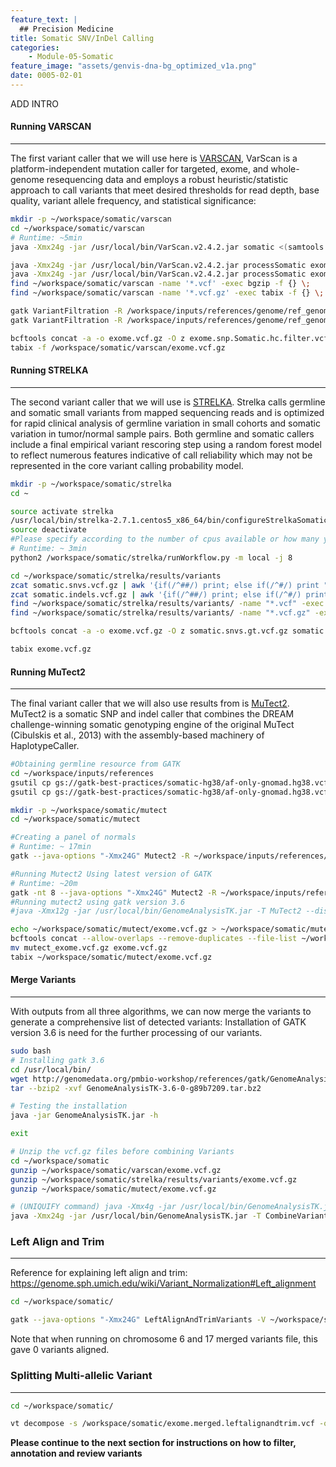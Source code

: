 ```yaml
---
feature_text: |
  ## Precision Medicine
title: Somatic SNV/InDel Calling
categories:
    - Module-05-Somatic
feature_image: "assets/genvis-dna-bg_optimized_v1a.png"
date: 0005-02-01
---
```


ADD INTRO

#### Running VARSCAN
__________________________  

The first variant caller that we will use here is [VARSCAN](http://varscan.sourceforge.net/), VarScan is a platform-independent mutation caller for targeted, exome, and whole-genome resequencing data and employs a robust heuristic/statistic approach to call variants that meet desired thresholds for read depth, base quality, variant allele frequency, and statistical significance:
```bash
mkdir -p ~/workspace/somatic/varscan
cd ~/workspace/somatic/varscan
# Runtime: ~5min
java -Xmx24g -jar /usr/local/bin/VarScan.v2.4.2.jar somatic <(samtools mpileup -l /workspace/inputs/references/exome/exome_regions.bed --no-BAQ -f /workspace/inputs/references/genome/ref_genome.fa /workspace/align/Exome_Norm_sorted_mrkdup_bqsr.bam /workspace/align/Exome_Tumor_sorted_mrkdup_bqsr.bam) /workspace/somatic/varscan/exome --mpileup 1 --output-vcf

java -Xmx24g -jar /usr/local/bin/VarScan.v2.4.2.jar processSomatic exome.snp.vcf exome.snp
java -Xmx24g -jar /usr/local/bin/VarScan.v2.4.2.jar processSomatic exome.indel.vcf exome.indel
find ~/workspace/somatic/varscan -name '*.vcf' -exec bgzip -f {} \;
find ~/workspace/somatic/varscan -name '*.vcf.gz' -exec tabix -f {} \;

gatk VariantFiltration -R /workspace/inputs/references/genome/ref_genome.fa -V exome.snp.Somatic.vcf.gz --mask exome.snp.Somatic.hc.vcf.gz --mask-name "processSomatic" --filter-not-in-mask -O exome.snp.Somatic.hc.filter.vcf.gz
gatk VariantFiltration -R /workspace/inputs/references/genome/ref_genome.fa -V exome.indel.Somatic.vcf.gz --mask exome.indel.Somatic.hc.vcf.gz --mask-name "processSomatic" --filter-not-in-mask -O exome.indel.Somatic.hc.filter.vcf.gz

bcftools concat -a -o exome.vcf.gz -O z exome.snp.Somatic.hc.filter.vcf.gz exome.indel.Somatic.hc.filter.vcf.gz
tabix -f /workspace/somatic/varscan/exome.vcf.gz
```

#### **Running STRELKA**
__________________________  

The second variant caller that we will use is [STRELKA](https://github.com/Illumina/strelka/blob/master/docs/userGuide/README.md). Strelka calls germline and somatic small variants from mapped sequencing reads and is optimized for rapid clinical analysis of germline variation in small cohorts and somatic variation in tumor/normal sample pairs. Both germline and somatic callers include a final empirical variant rescoring step using a random forest model to reflect numerous features indicative of call reliability which may not be represented in the core variant calling probability model.

```bash
mkdir -p ~/workspace/somatic/strelka
cd ~

source activate strelka
/usr/local/bin/strelka-2.7.1.centos5_x86_64/bin/configureStrelkaSomaticWorkflow.py --normalBam=/workspace/align/Exome_Norm_sorted_mrkdup_bqsr.bam --tumorBam=/workspace/align/Exome_Tumor_sorted_mrkdup_bqsr.bam --referenceFasta=/workspace/inputs/references/genome/ref_genome.fa --exome --runDir=/workspace/somatic/strelka
source deactivate
#Please specify according to the number of cpus available or how many you would like to allocate to this job. In this case, four were given.
# Runtime: ~ 3min
python2 /workspace/somatic/strelka/runWorkflow.py -m local -j 8

cd ~/workspace/somatic/strelka/results/variants
zcat somatic.snvs.vcf.gz | awk '{if(/^##/) print; else if(/^#/) print "##FORMAT=<ID=GT,Number=1,Type=String,Description=\"Genotype\">\n"$0; else print $1"\t"$2"\t"$3"\t"$4"\t"$5"\t"$6"\t"$7"\t"$8"\tGT:"$9"\t./.:"$10"\t./.:"$11;}' - > somatic.snvs.gt.vcf
zcat somatic.indels.vcf.gz | awk '{if(/^##/) print; else if(/^#/) print "##FORMAT=<ID=GT,Number=1,Type=String,Description=\"Genotype\">\n"$0; else print $1"\t"$2"\t"$3"\t"$4"\t"$5"\t"$6"\t"$7"\t"$8"\tGT:"$9"\t./.:"$10"\t./.:"$11;}' - > somatic.indels.gt.vcf
find ~/workspace/somatic/strelka/results/variants/ -name "*.vcf" -exec bgzip -f {} \;
find ~/workspace/somatic/strelka/results/variants/ -name "*.vcf.gz" -exec tabix -f {} \;

bcftools concat -a -o exome.vcf.gz -O z somatic.snvs.gt.vcf.gz somatic.indels.gt.vcf.gz

tabix exome.vcf.gz
```

#### **Running MuTect2**
__________________________

The final variant caller that we will also use results from is [MuTect2](https://software.broadinstitute.org/gatk/documentation/tooldocs/3.8-0/org_broadinstitute_gatk_tools_walkers_cancer_m2_MuTect2.php). MuTect2 is a somatic SNP and indel caller that combines the DREAM challenge-winning somatic genotyping engine of the original MuTect (Cibulskis et al., 2013) with the assembly-based machinery of HaplotypeCaller.

```bash
#Obtaining germline resource from GATK
cd ~/workspace/inputs/references
gsutil cp gs://gatk-best-practices/somatic-hg38/af-only-gnomad.hg38.vcf.gz .
gsutil cp gs://gatk-best-practices/somatic-hg38/af-only-gnomad.hg38.vcf.gz.tbi .

mkdir -p ~/workspace/somatic/mutect
cd ~/workspace/somatic/mutect

#Creating a panel of normals
# Runtime: ~ 17min
gatk --java-options "-Xmx24G" Mutect2 -R ~/workspace/inputs/references/genome/ref_genome.fa -I ~/workspace/align/Exome_Norm_sorted_mrkdup_bqsr.bam -tumor-sample HCC1395BL_DNA -O Exome_Norm_PON.vcf.gz

#Running Mutect2 Using latest version of GATK
# Runtime: ~20m
gatk -nt 8 --java-options "-Xmx24G" Mutect2 -R ~/workspace/inputs/references/genome/ref_genome.fa -I ~/workspace/align/Exome_Tumor_sorted_mrkdup_bqsr.bam -tumor HCC1395_DNA -I ~/workspace/align/Exome_Norm_sorted_mrkdup_bqsr.bam -normal HCC1395BL_DNA --germline-resource ~/workspace/inputs/references/af-only-gnomad.hg38.vcf.gz --af-of-alleles-not-in-resource 0.00003125 --panel-of-normals ~/workspace/somatic/mutect/Exome_Norm_PON.vcf.gz -O ~/workspace/somatic/mutect/exome.vcf.gz -L chr6 -L chr17
#Running mutect2 using gatk version 3.6
#java -Xmx12g -jar /usr/local/bin/GenomeAnalysisTK.jar -T MuTect2 --disable_auto_index_creation_and_locking_when_reading_rods -R ~/workspace/data/raw_data/references/ref_genome.fa -I:tumor ~/workspace/data/DNA_alignments/chr6+chr17/final/Exome_Tumor_sorted_mrkdup_bqsr.bam -I:Normal ~/workspace/data/DNA_alignments/chr6+chr17/final/Exome_Norm_sorted_mrkdup_bqsr.bam --dbsnp ~/workspace/data/raw_data/references/Homo_sapiens_assembly38.dbsnp138.vcf.gz --cosmic ~/workspace/data/raw_data/references/Cosmic_v79.dictsorted.vcf.gz -o ~/workspace/data/results/somatic/mutect/exome.vcf.gz -L ~/workspace/data/results/inputs/SeqCap_EZ_Exome_v3_hg38_primary_targets.v2.interval_list

echo ~/workspace/somatic/mutect/exome.vcf.gz > ~/workspace/somatic/mutect/exome_vcf.fof
bcftools concat --allow-overlaps --remove-duplicates --file-list ~/workspace/somatic/mutect/exome_vcf.fof --output-type z --output ~/workspace/somatic/mutect/mutect_exome.vcf.gz
mv mutect_exome.vcf.gz exome.vcf.gz
tabix ~/workspace/somatic/mutect/exome.vcf.gz
```

#### **Merge Variants**
__________________________

With outputs from all three algorithms, we can now merge the variants to generate a comprehensive list of detected variants:
Installation of GATK version 3.6 is need for the further processing of our variants.

```bash
sudo bash
# Installing gatk 3.6
cd /usr/local/bin/
wget http://genomedata.org/pmbio-workshop/references/gatk/GenomeAnalysisTK-3.6-0-g89b7209.tar.bz2
tar --bzip2 -xvf GenomeAnalysisTK-3.6-0-g89b7209.tar.bz2

# Testing the installation
java -jar GenomeAnalysisTK.jar -h

exit
```

```bash
# Unzip the vcf.gz files before combining Variants
cd ~/workspace/somatic
gunzip ~/workspace/somatic/varscan/exome.vcf.gz
gunzip ~/workspace/somatic/strelka/results/variants/exome.vcf.gz
gunzip ~/workspace/somatic/mutect/exome.vcf.gz

# (UNIQUIFY command) java -Xmx4g -jar /usr/local/bin/GenomeAnalysisTK.jar -T CombineVariants -R ~/workspace/data/raw_data/references/ref_genome.fa -genotypeMergeOptions UNIQUIFY --variant:varscan ~/workspace/data/results/somatic/varscan/exome.vcf --variant:strelka ~/workspace/data/results/somatic/strelka/results/variants/exome.vcf --variant:mutect ~/workspace/data/results/somatic/mutect/new_gatk_files/exome.vcf -o ~/workspace/data/results/somatic/exome.unique.vcf.gz
java -Xmx24g -jar /usr/local/bin/GenomeAnalysisTK.jar -T CombineVariants -R ~/workspace/inputs/references/genome/ref_genome.fa -genotypeMergeOptions PRIORITIZE --rod_priority_list mutect,varscan,strelka --variant:varscan ~/workspace/somatic/varscan/exome.vcf --variant:strelka ~/workspace/somatic/strelka/results/variants/exome.vcf --variant:mutect ~/workspace/somatic/mutect/exome.vcf -o ~/workspace/somatic/exome.merged.vcf.gz
```

### **Left Align and Trim**
__________________________
Reference for explaining left align and trim:
https://genome.sph.umich.edu/wiki/Variant_Normalization#Left_alignment
```bash
cd ~/workspace/somatic/

gatk --java-options "-Xmx24G" LeftAlignAndTrimVariants -V ~/workspace/somatic/exome.merged.vcf.gz -O exome.merged.leftalignandtrim.vcf -R ~/workspace/inputs/references/genome/ref_genome.fa
```

Note that when running on chromosome 6 and 17 merged variants file, this gave 0 variants aligned.

### **Splitting Multi-allelic Variant**
__________________________
```bash
cd ~/workspace/somatic/

vt decompose -s /workspace/somatic/exome.merged.leftalignandtrim.vcf -o /workspace/somatic/exome.merged.leftalignandtrim.decomposed.vcf
```

**Please continue to the next section for instructions on how to filter, annotation and review variants**
